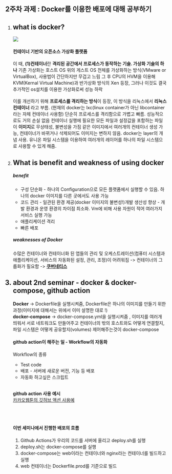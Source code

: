 <html>
<head>
  <meta charset = "utf-8">
</head>
  <body>
    <h2><strong>2주차 과제 : Docker를 이용한 배포에 대해 공부하기</h2></strong>
    <ol>
      <li><h2><strong>what is docker?</strong></h2></li>
      <img src="https://d1.awsstatic.com/acs/characters/Logos/Docker-Logo_Horizontel_279x131.b8a5c41e56b77706656d61080f6a0217a3ba356d.png">
      <p>
      <h4><strong>컨테이너 기반의 오픈소스 가상화 플랫폼</strong></h4>
      이 때, <strong>(1)컨테이너</strong>란 <strong>격리된 공간에서 프로세스가 동작하는 기술. 가상화 기술의 하나</strong>
      기존 가상화는 호스트 OS 위의 게스트 OS 전체를 가상화하는 방식(VMware or VirtualBox), 사용법이 간단하지만 무겁고 느림
      그 후 CPU의 HVM을 이용해 KVM(Kernal Virtual Machine)과 반가상화 방식의 Xen 등장, 그러나 이것도 결국 추가적인 os설치를 이용한 가상화로써 성능 하락
      <br><br>
      이를 개선하기 위해 <strong>프로세스를 격리하는 방식</strong>이 등장, 이 방식을 리눅스에서 <strong>리눅스 컨테이너</strong> 라고 부름.
      (현재의 docker는 lxc(linux container가 아닌  libcontainer라는 자체 컨테이너 사용함)
      단순히 프로세스를 격리함으로 가볍고 빠름. 성능적으로도 거의 손실 없음
      컨테이너 실행에 필요한 모든 파일과 설정값을 포함하는 파일이 <strong>이미지</strong>로 무상태성, 불변성을 가짐
      같은 이미지에서 여러개의 컨테이너 생성 가능, 컨테이너가 바뀌거나 삭제되어도 이미지는 변하지 않음.
      docker는 layer의 개념 사용. 유니온 파일 시스템을 이용하여 여러개의 레이어를 하나의 파일 시스템으로 사용할 수 있게 해줌.
      </p>
      <li><h2><strong>What is benefit and weakness of using docker</strong></h2></li>
    <p><h5><strong>benefit</strong></h5><ul>
        <li>구성 단순화 - 하나의 Configuration으로 모든 플랫폼에서 실행할 수 있음. 하나의 docker 이미지를 다른 곳에서도 사용 가능</li>
        <li>코드 관리 - 일관된 환경 제공(docker 이미지의 불변성!)</li?
        <li>개발 생산성 향상 - 개발 환경과 운영 환경의 차이점 최소화. Vm에 비해 사용 자원이 적어 여러가지 서비스 실행 가능</li>
        <li>애플리케이션 격리</li>
        <li>빠른 배포</li>
      </ul></p>
  </p><h5><strong>weaknesses of Docker</strong></h5>
  수많은 컨테이너와 컨테이너화 된 앱들의 관리 및 오케스트레이션(컴퓨터 시스템과 애플리케이션, 서비스의 자동화된 설정, 관리, 조정)이 어려워짐
  -> 컨테이너의 그룹화가 필요함 -> <strong><a href = "https://www.redhat.com/ko/topics/containers/what-is-kubernetes", title="kubernetes">쿠버네티스</a></strong>
  <h2><li><strong>about 2nd seminar - docker & docker-compose, github action</strong></li></h2>
      <strong>Docker</strong> -> Dockerfile을 실행시켜줌, Dockerfile은 하나의 이미지를 만들기 위한 과정(이미지에 대해서는 위에서 이미 설명한 대로 !)<br>
      <strong>docker-compose</strong> -> docker-compose.yml을 실행시켜줌 , 이미지를 여러개 띄워서 서로 네트워크도 만들어주고 컨테이너의 밖의 호스트와도 어떻게 연결할지, 파일 시스템은 어떻게 공유할지(volumes) 제어해주는것이 docker-compose<br>
  <h4>github action이 해주는 일 - <strong>Workflow의 자동화</strong></h4>
  Workflow의 종류    
    <ul>
        <li>Test code</li>
        <li>배포 - 서버에 새로운 버전, 기능 등 배포</li>
        <li>자동화 하고싶은 스크립트</li>
      </ul><br>
      <p><strong>github action 사용 예시</strong><br><a href="https://fe-developers.kakaoent.com/2022/220106-github-actions/",target="__blank", title="usage of github action">카카오웹툰의 깃허브 액션 사용예</a></p>
     <br><br>
    <p><h4><strong>이번 세미나에서 진행한 배포의 흐름</strong></h4>
    <ol>
    <li>Github Actions가 우리의 코드를 서버에 올리고 deploy.sh를 실행</li>
    <li>deploy.sh는 docker-compose를 실행</li>
    <li>docker-compose는 web이라는 컨테이너와 nginx라는 컨테이너를 빌드하고 실행</li>
    <li>web 컨테이너는 Dockerfile.prod를 기준으로 빌드</li>
    </ol>
    </p>
    </ol>
  </body>
  
</html>
